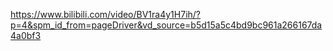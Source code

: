 https://www.bilibili.com/video/BV1ra4y1H7ih/?p=4&spm_id_from=pageDriver&vd_source=b5d15a5c4bd9bc961a266167da4a0bf3